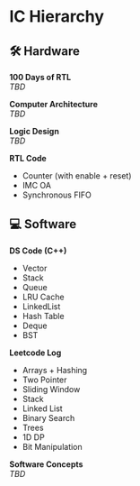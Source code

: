 # IC Hierarchy

## 🛠️ Hardware

**100 Days of RTL**  
_TBD_

**Computer Architecture**  
_TBD_

**Logic Design**  
_TBD_

**RTL Code**
  - Counter (with enable + reset)
  - IMC OA
  - Synchronous FIFO


## 💻 Software

**DS Code (C++)**
  - Vector
  - Stack
  - Queue
  - LRU Cache
  - LinkedList
  - Hash Table
  - Deque
  - BST

**Leetcode Log**
  - Arrays + Hashing
  - Two Pointer
  - Sliding Window
  - Stack
  - Linked List
  - Binary Search
  - Trees
  - 1D DP
  - Bit Manipulation

**Software Concepts**  
_TBD_
